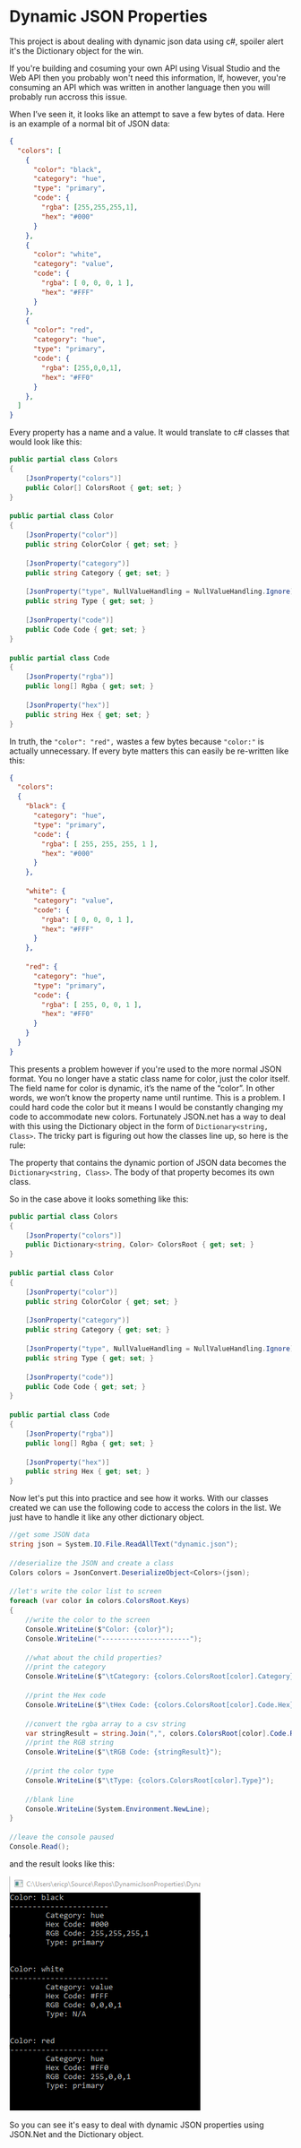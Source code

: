 # Dynamic JSON Properties
This project is about dealing with dynamic json data using c#, spoiler alert it's 
the Dictionary object for the win.

If you're building and cosuming your own API using Visual Studio and the Web API then you 
probably won't need this information, If, however, you're consuming an API which was 
written in another language then you will probably run accross this issue.

When I’ve seen it, it looks like an attempt to save a few 
bytes of data. Here is an example of a normal bit of JSON data:

```json
{
  "colors": [
    {
      "color": "black",
      "category": "hue",
      "type": "primary",
      "code": {
        "rgba": [255,255,255,1],
        "hex": "#000"
      }
    },
    {
      "color": "white",
      "category": "value",
      "code": {
        "rgba": [ 0, 0, 0, 1 ],
        "hex": "#FFF"
      }
    },
    {
      "color": "red",
      "category": "hue",
      "type": "primary",
      "code": {
        "rgba": [255,0,0,1],
        "hex": "#FF0"
      }
    },
  ]
}
```

Every property has a name and a value. It would translate to c# classes 
that would look like this:

```csharp
public partial class Colors
{
    [JsonProperty("colors")]
    public Color[] ColorsRoot { get; set; }
}

public partial class Color
{
    [JsonProperty("color")]
    public string ColorColor { get; set; }

    [JsonProperty("category")]
    public string Category { get; set; }

    [JsonProperty("type", NullValueHandling = NullValueHandling.Ignore)]
    public string Type { get; set; }

    [JsonProperty("code")]
    public Code Code { get; set; }
}

public partial class Code
{
    [JsonProperty("rgba")]
    public long[] Rgba { get; set; }

    [JsonProperty("hex")]
    public string Hex { get; set; }
}
```

In truth, the `"color": "red",` wastes a few bytes because `"color:"` is actually unnecessary.
If every byte matters this can easily be re-written like this:

```JSON
{
  "colors": 
  {
    "black": {
      "category": "hue",
      "type": "primary",
      "code": {
        "rgba": [ 255, 255, 255, 1 ],
        "hex": "#000"
      }
    },

    "white": {
      "category": "value",
      "code": {
        "rgba": [ 0, 0, 0, 1 ],
        "hex": "#FFF"
      }
    },

    "red": {
      "category": "hue",
      "type": "primary",
      "code": {
        "rgba": [ 255, 0, 0, 1 ],
        "hex": "#FF0"
      }
    }
  }
}
```

This presents a problem however if you're used to the more normal 
JSON format. You no longer have a static class name for color, 
just the color itself. The field name for color is dynamic, 
it’s the name of the “color”. In other words, we won’t know the 
property name until runtime. This is a problem. I could hard 
code the color but it means I would be constantly changing my 
code to accommodate new colors.
Fortunately JSON.net has a way to deal with this using the 
Dictionary object in the form of `Dictionary<string, Class>`. 
The tricky part is figuring out how the classes line up, 
so here is the rule:

The property that contains the dynamic portion of JSON data 
becomes the `Dictionary<string, Class>`.
The body of that property becomes its own class.

So in the case above it looks something like this:

```csharp
public partial class Colors
{
    [JsonProperty("colors")]
    public Dictionary<string, Color> ColorsRoot { get; set; }
}

public partial class Color
{
    [JsonProperty("color")]
    public string ColorColor { get; set; }

    [JsonProperty("category")]
    public string Category { get; set; }

    [JsonProperty("type", NullValueHandling = NullValueHandling.Ignore)]
    public string Type { get; set; }

    [JsonProperty("code")]
    public Code Code { get; set; }
}

public partial class Code
{
    [JsonProperty("rgba")]
    public long[] Rgba { get; set; }

    [JsonProperty("hex")]
    public string Hex { get; set; }
}
```

Now let's put this into practice and see how it works.
With our classes created we can use the following code
to access the colors in the list. We just have to handle
it like any other dictionary object.

```csharp
//get some JSON data
string json = System.IO.File.ReadAllText("dynamic.json");

//deserialize the JSON and create a class
Colors colors = JsonConvert.DeserializeObject<Colors>(json);

//let's write the color list to screen
foreach (var color in colors.ColorsRoot.Keys)
{
    //write the color to the screen
    Console.WriteLine($"Color: {color}");
    Console.WriteLine("----------------------");

    //what about the child properties?
    //print the category
    Console.WriteLine($"\tCategory: {colors.ColorsRoot[color].Category}");

    //print the Hex code
    Console.WriteLine($"\tHex Code: {colors.ColorsRoot[color].Code.Hex}");

    //convert the rgba array to a csv string
    var stringResult = string.Join(",", colors.ColorsRoot[color].Code.Rgba);
    //print the RGB string
    Console.WriteLine($"\tRGB Code: {stringResult}");

    //print the color type
    Console.WriteLine($"\tType: {colors.ColorsRoot[color].Type}");

    //blank line
    Console.WriteLine(System.Environment.NewLine);
}

//leave the console paused
Console.Read();
```

and the result looks like this:

![Result](Result.bmp)

So you can see it's easy to deal with dynamic JSON properties
using JSON.Net and the Dictionary object.


